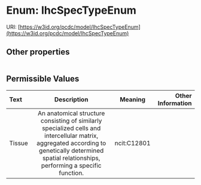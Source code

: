 
# Enum: IhcSpecTypeEnum




URI: [https://w3id.org/pcdc/model/IhcSpecTypeEnum](https://w3id.org/pcdc/model/IhcSpecTypeEnum)


## Other properties

|  |  |  |
| --- | --- | --- |

## Permissible Values

| Text | Description | Meaning | Other Information |
| :--- | :---: | :---: | ---: |
| Tissue | An anatomical structure consisting of similarly specialized cells and intercellular matrix, aggregated according to genetically determined spatial relationships, performing a specific function. | ncit:C12801 |  |

